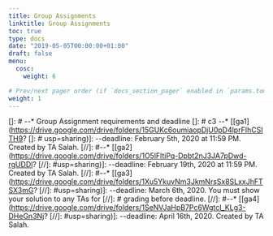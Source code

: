 ```yaml
---
title: Group Assignments
linktitle: Group Assignments
toc: true
type: docs
date: "2019-05-05T00:00:00+01:00"
draft: false
menu:
  cosc:
    weight: 6

# Prev/next pager order (if `docs_section_pager` enabled in `params.toml`)
weight: 1
---
```


[]: #  --*   Group Assignment requirements and deadline
[]: # c3  --*   [[ga1](https://drive.google.com/drive/folders/15GUKc6oumiaopDjU0pD4lprFIhCSITH9?
[]: # usp=sharing)]: --deadline: February 5th, 2020 at 11:59 PM. Created by TA Salah.
[//]: #--*   [[ga2](https://drive.google.com/drive/folders/1O5lFltiPq-Dpbt2nJ3JA7pDwd-rgUDDl?
[//]: #usp=sharing)]: --deadline: February 19th, 2020 at 11:59 PM. Created by TA Salah.
[//]: #--*   [[ga3](https://drive.google.com/drive/folders/1Xu5YkuvNm3JkmNrsSx8SLxxJhFTSX3mG?
[//]: #usp=sharing)]: --deadline: March 6th, 2020\. You must show your solution to any TAs for
[//]: # grading before deadline.
[//]: #--*   [[ga4](https://drive.google.com/drive/folders/1SeNVJaHpB7Pc6WgtcI_KLg3-DHeGn3Nj?
[//]: #usp=sharing)]: --deadline: April 16th, 2020\. Created by TA Salah.